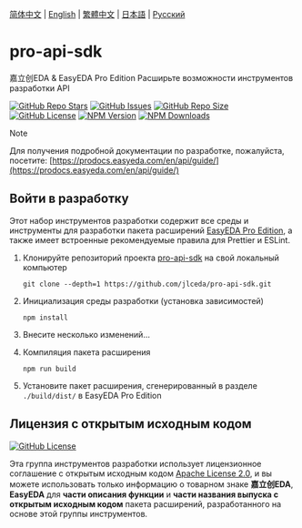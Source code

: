 [简体中文](./README.md) | [English](./README.en.md) | [繁體中文](./README.zh-Hant.md) | [日本語](./README.ja.md) | [Русский](#)

# pro-api-sdk

嘉立创EDA & EasyEDA Pro Edition Расширьте возможности инструментов разработки API

<a href="https://github.com/jlceda/pro-api-sdk" style="vertical-align: inherit;" target="_blank"><img src="https://img.shields.io/github/stars/jlceda/pro-api-sdk" alt="GitHub Repo Stars" class="not-medium-zoom-image" style="display: inline; vertical-align: inherit;" /></a>
<a href="https://github.com/jlceda/pro-api-sdk/issues" style="vertical-align: inherit;" target="_blank"><img src="https://img.shields.io/github/issues/jlceda/pro-api-sdk" alt="GitHub Issues" class="not-medium-zoom-image" style="display: inline; vertical-align: inherit;" /></a>
<a href="https://github.com/jlceda/pro-api-sdk" style="vertical-align: inherit;" target="_blank"><img src="https://img.shields.io/github/repo-size/jlceda/pro-api-sdk" alt="GitHub Repo Size" class="not-medium-zoom-image" style="display: inline; vertical-align: inherit;" /></a>
<a href="https://choosealicense.com/licenses/apache-2.0/" style="vertical-align: inherit;" target="_blank"><img src="https://img.shields.io/github/license/jlceda/pro-api-sdk" alt="GitHub License" class="not-medium-zoom-image" style="display: inline; vertical-align: inherit;" /></a>
<a href="https://www.npmjs.com/package/@jlceda/pro-api-types" style="vertical-align: inherit;" target="_blank"><img src="https://img.shields.io/npm/v/%40jlceda%2Fpro-api-types?label=pro-api-types" alt="NPM Version" class="not-medium-zoom-image" style="display: inline; vertical-align: inherit;" /></a>
<a href="https://www.npmjs.com/package/@jlceda/pro-api-types" style="vertical-align: inherit;" target="_blank"><img src="https://img.shields.io/npm/d18m/%40jlceda%2Fpro-api-types" alt="NPM Downloads" class="not-medium-zoom-image" style="display: inline; vertical-align: inherit;" /></a>

> [!NOTE]
>
> Для получения подробной документации по разработке, пожалуйста, посетите: [https://prodocs.easyeda.com/en/api/guide/](https://prodocs.easyeda.com/en/api/guide/)

## Войти в разработку

Этот набор инструментов разработки содержит все среды и инструменты для разработки пакета расширений [EasyEDA Pro Edition](https://pro.easyeda.com/), а также имеет встроенные рекомендуемые правила для Prettier и ESLint.

1. Клонируйте репозиторий проекта [pro-api-sdk](https://github.com/jlceda/pro-api-sdk) на свой локальный компьютер

    ```shell
    git clone --depth=1 https://github.com/jlceda/pro-api-sdk.git
    ```

2. Инициализация среды разработки (установка зависимостей)

    ```shell
    npm install
    ```

3. Внесите несколько изменений...

4. Компиляция пакета расширения

    ```shell
    npm run build
    ```

5. Установите пакет расширения, сгенерированный в разделе `./build/dist/` в EasyEDA Pro Edition

## Лицензия с открытым исходным кодом

<a href="https://choosealicense.com/licenses/apache-2.0/" style="vertical-align: inherit;" target="_blank"><img src="https://img.shields.io/github/license/jlceda/pro-api-sdk" alt="GitHub License" class="not-medium-zoom-image" style="display: inline; vertical-align: inherit;" /></a>

Эта группа инструментов разработки использует лицензионное соглашение с открытым исходным кодом [Apache License 2.0](https://choosealicense.com/licenses/apache-2.0/), и вы можете использовать только информацию о товарном знаке **嘉立创EDA**, **EasyEDA** для **части описания функции** и **части названия выпуска с открытым исходным кодом** пакета расширений, разработанного на основе этой группы инструментов.
